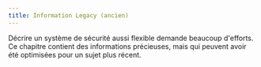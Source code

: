 ```yaml
---
title: Information Legacy (ancien)
---
```

Décrire un système de sécurité aussi flexible demande beaucoup d&apos;efforts. Ce chapitre contient des informations précieuses, mais qui peuvent avoir été optimisées pour un sujet plus récent. 
